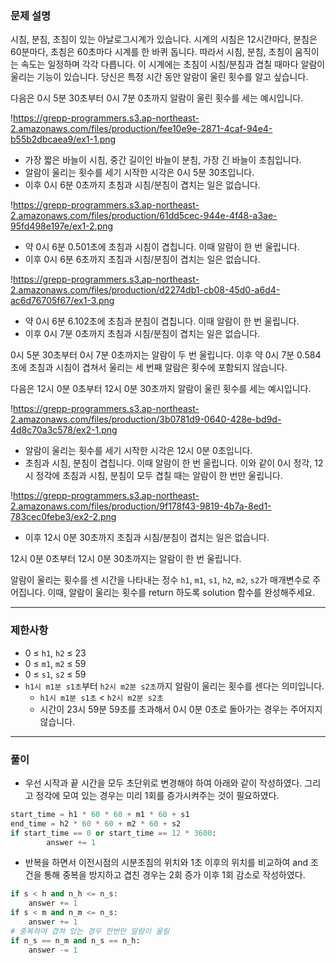 ### **문제 설명**

시침, 분침, 초침이 있는 아날로그시계가 있습니다. 시계의 시침은 12시간마다, 분침은 60분마다, 초침은 60초마다 시계를 한 바퀴 돕니다. 따라서 시침, 분침, 초침이 움직이는 속도는 일정하며 각각 다릅니다. 이 시계에는 초침이 시침/분침과 겹칠 때마다 알람이 울리는 기능이 있습니다. 당신은 특정 시간 동안 알람이 울린 횟수를 알고 싶습니다.

다음은 0시 5분 30초부터 0시 7분 0초까지 알람이 울린 횟수를 세는 예시입니다.

!https://grepp-programmers.s3.ap-northeast-2.amazonaws.com/files/production/fee10e9e-2871-4caf-94e4-b55b2dbcaea9/ex1-1.png

- 가장 짧은 바늘이 시침, 중간 길이인 바늘이 분침, 가장 긴 바늘이 초침입니다.
- 알람이 울리는 횟수를 세기 시작한 시각은 0시 5분 30초입니다.
- 이후 0시 6분 0초까지 초침과 시침/분침이 겹치는 일은 없습니다.

!https://grepp-programmers.s3.ap-northeast-2.amazonaws.com/files/production/61dd5cec-944e-4f48-a3ae-95fd498e197e/ex1-2.png

- 약 0시 6분 0.501초에 초침과 시침이 겹칩니다. 이때 알람이 한 번 울립니다.
- 이후 0시 6분 6초까지 초침과 시침/분침이 겹치는 일은 없습니다.

!https://grepp-programmers.s3.ap-northeast-2.amazonaws.com/files/production/d2274db1-cb08-45d0-a6d4-ac6d76705f67/ex1-3.png

- 약 0시 6분 6.102초에 초침과 분침이 겹칩니다. 이때 알람이 한 번 울립니다.
- 이후 0시 7분 0초까지 초침과 시침/분침이 겹치는 일은 없습니다.

0시 5분 30초부터 0시 7분 0초까지는 알람이 두 번 울립니다. 이후 약 0시 7분 0.584초에 초침과 시침이 겹쳐서 울리는 세 번째 알람은 횟수에 포함되지 않습니다.

다음은 12시 0분 0초부터 12시 0분 30초까지 알람이 울린 횟수를 세는 예시입니다.

!https://grepp-programmers.s3.ap-northeast-2.amazonaws.com/files/production/3b0781d9-0640-428e-bd9d-4d8c70a3c578/ex2-1.png

- 알람이 울리는 횟수를 세기 시작한 시각은 12시 0분 0초입니다.
- 초침과 시침, 분침이 겹칩니다. 이때 알람이 한 번 울립니다. 이와 같이 0시 정각, 12시 정각에 초침과 시침, 분침이 모두 겹칠 때는 알람이 한 번만 울립니다.

!https://grepp-programmers.s3.ap-northeast-2.amazonaws.com/files/production/9f178f43-9819-4b7a-8ed1-783cec0febe3/ex2-2.png

- 이후 12시 0분 30초까지 초침과 시침/분침이 겹치는 일은 없습니다.

12시 0분 0초부터 12시 0분 30초까지는 알람이 한 번 울립니다.

알람이 울리는 횟수를 센 시간을 나타내는 정수 `h1`, `m1`, `s1`, `h2`, `m2`, `s2`가 매개변수로 주어집니다. 이때, 알람이 울리는 횟수를 return 하도록 solution 함수를 완성해주세요.

---

### 제한사항

- 0 ≤ `h1`, `h2` ≤ 23
- 0 ≤ `m1`, `m2` ≤ 59
- 0 ≤ `s1`, `s2` ≤ 59
- `h1시 m1분 s1초`부터 `h2시 m2분 s2초`까지 알람이 울리는 횟수를 센다는 의미입니다.
    - `h1시 m1분 s1초` < `h2시 m2분 s2초`
    - 시간이 23시 59분 59초를 초과해서 0시 0분 0초로 돌아가는 경우는 주어지지 않습니다.

---

### 풀이

- 우선 시작과 끝 시간을 모두 초단위로 변경해야 하여 아래와 같이 작성하였다. 그리고 정각에 모여 있는 경우는 미리 1회를 증가시켜주는 것이 필요하였다.

```python
start_time = h1 * 60 * 60 + m1 * 60 + s1
end_time = h2 * 60 * 60 + m2 * 60 + s2
if start_time == 0 or start_time == 12 * 3600:
		answer += 1
```

- 반복을 하면서 이전시점의 시분초침의 위치와 1초 이후의 위치를 비교하여 and 조건을 통해 중복을 방지하고 겹친 경우는 2회 증가 이후 1회 감소로 작성하였다.

```python
if s < h and n_h <= n_s:
    answer += 1
if s < m and n_m <= n_s:
    answer += 1
# 중복하여 겹쳐 있는 경우 한번만 알람이 울림
if n_s == n_m and n_s == n_h:
    answer -= 1
```